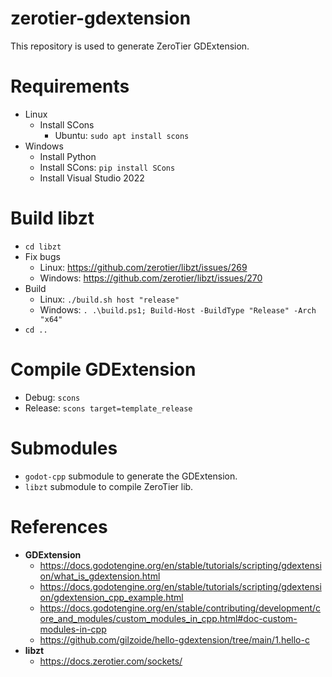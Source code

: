 # zerotier-gdextension
This repository is used to generate ZeroTier GDExtension.  

# Requirements
- Linux
  - Install SCons
    - Ubuntu: `sudo apt install scons`
- Windows
  - Install Python
  - Install SCons: `pip install SCons`
  - Install Visual Studio 2022

# Build libzt
- `cd libzt`
- Fix bugs
  - Linux: https://github.com/zerotier/libzt/issues/269
  - Windows: https://github.com/zerotier/libzt/issues/270
- Build
  - Linux: `./build.sh host "release"`
  - Windows: `. .\build.ps1; Build-Host -BuildType "Release" -Arch "x64"`
- `cd ..`

# Compile GDExtension
- Debug: `scons`
- Release: `scons target=template_release`

# Submodules
- `godot-cpp` submodule to generate the GDExtension.
- `libzt` submodule to compile ZeroTier lib.

# References
- **GDExtension**
  - https://docs.godotengine.org/en/stable/tutorials/scripting/gdextension/what_is_gdextension.html
  - https://docs.godotengine.org/en/stable/tutorials/scripting/gdextension/gdextension_cpp_example.html
  - https://docs.godotengine.org/en/stable/contributing/development/core_and_modules/custom_modules_in_cpp.html#doc-custom-modules-in-cpp
  - https://github.com/gilzoide/hello-gdextension/tree/main/1.hello-c
- **libzt**
  - https://docs.zerotier.com/sockets/

